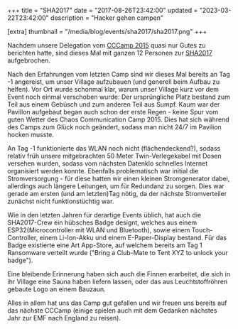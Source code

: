 +++
title = "SHA2017"
date = "2017-08-26T23:42:00"
updated = "2023-03-22T23:42:00"
description = "Hacker gehen campen"

[extra]
thumbnail = "/media/blog/events/sha2017/sha2017.png"
+++

Nachdem unsere Delegation vom [CCCamp 2015](@/blog/events/2015-08-21-cccamp2015.md) quasi nur Gutes zu berichten hatte,
sind dieses Mal mit ganzen 12 Personen zur [SHA2017](https://www.sha2017.org) aufgebrochen.

Nach den Erfahrungen vom letzten Camp sind wir dieses Mal bereits an Tag -1 angereist, um unser Village aufzubauen (und
generell beim Aufbau zu helfen). Vor Ort wurde schonmal klar, warum unser Village kurz vor dem Event noch einmal
verschoben wurde: Der ursprüngliche Platz bestand zum Teil aus einem Gebüsch und zum anderen Teil aus Sumpf. Kaum war
der Pavillon aufgebaut began auch schon der erste Regen - keine Spur vom guten Wetter des Chaos Communication Camp 2015.
Dies hat sich während des Camps zum Glück noch geändert, sodass man nicht 24/7 im Pavilion hocken musste.

An Tag -1 funktionierte das WLAN noch nicht (flächendeckend?), sodass relativ früh unsere mitgebrachten 50 Meter
Twin-Verlegekabel mit Dosen versehen wurden, sodass vom nächsten Datenklo schnelles Internet organisiert werden konnte.
Ebenfalls problematisch war initial die Stromversorgung - für diese hatten wir einen kleinen Stromgenerator dabei,
allerdings auch längere Leitungen, um für Redundanz zu sorgen. Dies war gerade am ersten (und am letzten)Tag nötig, da
der nächste Stromverteiler zunächst nicht funktionstüchtig war.

Wie in den letzten Jahren für derartige Events üblich, hat auch die SHA2017-Crew ein hübsches Badge designt, welches aus
einem ESP32(Microcontroller mit WLAN und Bluetooth), sowie einem Touch-Controller, einem Li-Ion-Akku und einem
E-Paper-Display bestand. Für das Badge existierte eine Art App-Store, auf welchem bereits am Tag 1 Ransomware verteilt
wurde ("Bring a Club-Mate to Tent XYZ to unlock your badge").

Eine bleibende Erinnerung haben sich auch die Finnen erarbeitet, die sich in ihr Village eine Sauna haben liefern
lassen, oder das aus Leuchtstoffröhren gebaute Logo an einem Bauzaun.

Alles in allem hat uns das Camp gut gefallen und wir freuen uns bereits auf das nächste CCCamp (einige spielen auch mit
dem Gedanken nächstes Jahr zur EMF nach England zu reisen).

[//]: # (TODO: ADD GALLERY)
